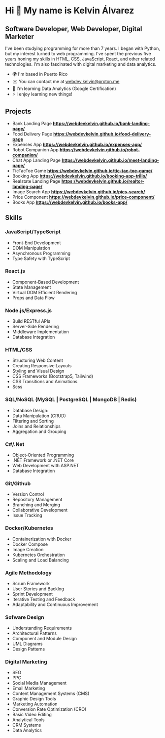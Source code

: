 Hi 👋 My name is Kelvin Álvarez
===============================

Software Developer, Web Developer, Digital Marketer
---------------------------------------------------

I've been studying programming for more than 7 years. I began with Python, but my interest turned to web programming. I've spent the previous five years honing my skills in HTML, CSS, JavaScript, React, and other related technologies. I'm also fascinated with digital marketing and data analytics.

* 🌍  I'm based in Puerto Rico
* ✉️  You can contact me at [webdev.kelvin@proton.me](mailto:webdev.kelvin@proton.me)
* 🧠  I'm learning Data Analytics (Google Certification)
* ⚡  I enjoy learning new things!

## Projects

* Bank Landing Page **https://webdevkelvin.github.io/bank-landing-page/**
* Food Delivery Page **https://webdevkelvin.github.io/food-delivery-page**
* Expenses App **https://webdevkelvin.github.io/expenses-app/**
* Robot Companion App **https://webdevkelvin.github.io/robot-companion/**
* Chat App Landing Page **https://webdevkelvin.github.io/meet-landing-page/**
* TicTacToe Game **https://webdevkelvin.github.io/tic-tac-toe-game/**
* Booking App **https://webdevkelvin.github.io/booking-app-trillo/**
* Realstate Landing Page **https://webdevkelvin.github.io/realtor-landing-page/**
* Image Search App **https://webdevkelvin.github.io/pics-search/**
* Price Component **https://webdevkelvin.github.io/price-component/**
* Books App **https://webdevkelvin.github.io/books-app/**

## Skills
### JavaScript/TypeScript
* Front-End Development
* DOM Manipulation
* Asynchronous Programming
* Type Safety with TypeScript

### React.js
* Component-Based Development
* State Management
* Virtual DOM Efficient Rendering
* Props and Data Flow

### Node.js/Express.js
* Build RESTful APIs
* Server-Side Rendering
* Middleware Implementation
* Database Integration

### HTML/CSS
* Structuring Web Content
* Creating Responsive Layouts
* Styling and Visual Design
* CSS Frameworks (Bootstrap5, Tailwind)
* CSS Transitions and Animations
* Scss

### SQL/NoSQL (MySQL | PostgreSQL | MongoDB | Redis)
* Database Design:
* Data Manipulation (CRUD)
* Filtering and Sorting
* Joins and Relationships
* Aggregation and Grouping

### C#/.Net
* Object-Oriented Programming
* .NET Framework or .NET Core
* Web Development with ASP.NET
* Database Integration

### Git/Github
* Version Control
* Repository Management
* Branching and Merging
* Collaborative Development
* Issue Tracking
  
### Docker/Kubernetes
* Containerization with Docker
* Docker Compose
* Image Creation
* Kubernetes Orchestration
* Scaling and Load Balancing

### Agile Methodology
* Scrum Framework
* User Stories and Backlog
* Sprint Development
* Iterative Testing and Feedback
* Adaptability and Continuous Improvement

### Sofware Design
* Understanding Requirements
* Architectural Patterns
* Component and Module Design
* UML Diagrams
* Design Patterns

### Digital Marketing
* SEO
* PPC
* Social Media Management
* Email Marketing
* Content Management Systems (CMS)
* Graphic Design Tools
* Marketing Automation
* Conversion Rate Optimization (CRO)
* Basic Video Editing
* Analytical Tools
* CRM Systems
* Data Analytics



